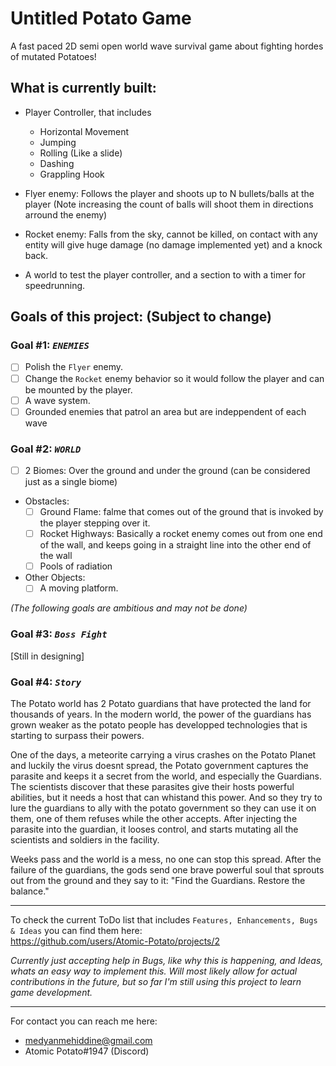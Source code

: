 # Untitled Potato Game
A fast paced 2D semi open world wave survival game about fighting hordes of mutated Potatoes!

## What is currently built:
- Player Controller, that includes
  - Horizontal Movement
  - Jumping
  - Rolling (Like a slide)
  - Dashing
  - Grappling Hook

- Flyer enemy: Follows the player and shoots up to N bullets/balls at the player (Note increasing the count of balls will shoot them in directions arround the enemy)

- Rocket enemy: Falls from the sky, cannot be killed, on contact with any entity will give huge damage (no damage implemented yet) and a knock back.

- A world to test the player controller, and a section to with a timer for speedrunning.

## Goals of this project: (Subject to change)
### Goal #1: *`ENEMIES`*
- [ ] Polish the `Flyer` enemy.
- [ ] Change the `Rocket` enemy behavior so it would follow the player and can be mounted by the player.
- [ ] A wave system.
- [ ] Grounded enemies that patrol an area but are indeppendent of each wave

### Goal #2: *`WORLD`*
- [ ] 2 Biomes: Over the ground and under the ground (can be considered just as a single biome)
- Obstacles:
  - [ ] Ground Flame: falme that comes out of the ground that is invoked by the player stepping over it.
  - [ ] Rocket Highways: Basically a rocket enemy comes out from one end of the wall, and keeps going in a straight line into the other end of the wall
  - [ ] Pools of radiation
- Other Objects:
  - [ ] A moving platform.
  
*(The following goals are ambitious and may not be done)*
### Goal #3: *`Boss Fight`*
[Still in designing]

### Goal #4: *`Story`*
The Potato world has 2 Potato guardians that have protected the land for thousands of years. In the modern world, the power of the guardians has grown weaker as the potato people has developped technologies that is starting to surpass their powers.

One of the days, a meteorite carrying a virus crashes on the Potato Planet and luckily the virus doesnt spread, the Potato government captures the parasite and keeps it a secret from the world, and especially the Guardians. The scientists discover that these parasites give their hosts powerful abilities, but it needs a host that can whistand this power. And so they try to lure the guardians to ally with the potato government so they can use it on them, one of them refuses while the other accepts. After injecting the parasite into the guardian, it looses control, and starts mutating all the scientists and soldiers in the facility.

Weeks pass and the world is a mess, no one can stop this spread. After the failure of the guardians, the gods send one brave powerful soul that sprouts out from the ground and they say to it: "Find the Guardians. Restore the balance."

---

To check the current ToDo list that includes `Features, Enhancements, Bugs & Ideas` you can find them here: <br />
https://github.com/users/Atomic-Potato/projects/2

_Currently just accepting help in Bugs, like why this is happening, and Ideas, whats an easy way to implement this. Will most likely allow for actual contributions in the future, but so far I'm still using this project to learn game development._

---

For contact you can reach me here:
- medyanmehiddine@gmail.com
- Atomic Potato#1947 (Discord)
